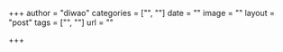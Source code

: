 +++
author = "diwao"
categories = ["", ""]
date  = ""
image = ""
layout = "post"
tags = ["", ""]
url = ""

+++
